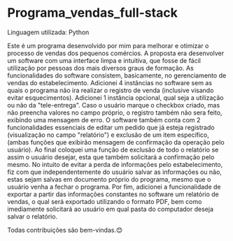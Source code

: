 # Programa_vendas_full-stack 

Linguagem utilizada: Python

Este é um programa desenvolvido por mim para melhorar e otimizar o processo de vendas dos pequenos comércios. 
A proposta era desenvolver um software com uma interface limpa e intuitiva, que fosse de fácil utilização por pessoas dos mais diversos graus de formação.
As funcionalidades do software consistem, basicamente, no gerenciamento de vendas do estabelecimento.
Adicionei 4 instâncias no software sem as quais o programa não ira realizar o registro de venda (inclusive visando evitar esquecimentos).
Adicionei 1 instância opcional, qual seja a utilização ou não da "tele-entrega". Caso o usuário marque o checkbox criado, mas não preencha valores no campo próprio, o registro também não sera feito, exibindo uma mensagem de erro.
O software também conta com 2 funcionalidades essenciais de editar um pedido que já esteja registrado (visualização no campo "relatório") e exclusão de um item específico, (ambas funções que exibirão mensagem de confirmação da operação pelo usuário). 
Ao final coloquei uma função de exclusão de todo o relatório se assim o usuário desejar, esta que também solicitará a confirmação pelo mesmo. 
No intuito de evitar a perda de informações pelo estabelecimento, fiz com que independentemente do usuário salvar as informações ou não, estas sejam salvas em documento próprio do programa, mesmo que o usuário venha a fechar o programa.
Por fim, adicionei a funcionalidade de exportar a partir das informações constantes no software um relatório de vendas, o qual será exportado utilizando o formato PDF, bem como imediamente solicitará ao usuário em qual pasta do computador deseja salvar o relatório.

Todas contribuições são bem-vindas.😊
